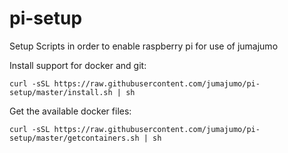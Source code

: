# pi-setup
Setup Scripts in order to enable raspberry pi for use of jumajumo

Install support for docker and git:
```
curl -sSL https://raw.githubusercontent.com/jumajumo/pi-setup/master/install.sh | sh
```

Get the available docker files:
```
curl -sSL https://raw.githubusercontent.com/jumajumo/pi-setup/master/getcontainers.sh | sh
```

